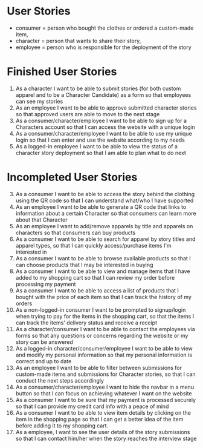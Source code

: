 # User Stories
- consumer = person who bought the clothes or ordered a custom-made item,
- character = person that wants to share their story,
- employee = person who is responsible for the deployment of the story

# Finished User Stories
1. As a character I want to be able to submit stories (for both custom apparel and to be a Character Candidate) as a form so that employees can see my stories
6. As an employee I want to be able to approve submitted character stories so that approved users are able to move to the next stage
10. As a consumer/character/employee I want to be able to sign up for a Characters account so that I can access the website with a unique login
11. As a consumer/character/employee I want to be able to use my unique login so that I can enter and use the website according to my needs
14. As a logged-in employee I want to be able to view the status of a character story deployment so that I am able to plan what to do next

# Incompleted User Stories
3. As a consumer I want to be able to access the story behind the clothing using the QR code so that I can understand what/who I have supported
4. As an employee I want to be able to generate a QR code that links to information about a certain Character so that consumers can learn more about that Character
5. As an employee I want to add/remove apparels by title and apparels on characters so that consumers can buy products
7. As a consumer I want to be able to search for apparel by story titles and apparel types, so that I can quickly access/purchase items I'm interested in
8. As a consumer I want to be able to browse available products so that I can choose products that I may be interested in buying
9. As a consumer I want to be able to view and manage items that I have added to my shopping cart so that I can review my order before processing my payment
12. As a consumer I want to be able to access a list of products that I bought with the price of each item so that I can track the history of my orders
13. As a non-logged-in consumer I want to be prompted to signup/login when trying to pay for the items in the shopping cart, so that the items I can track the items' delivery status and receive a receipt
16. As a character/consumer I want to be able to contact the employees via forms so that any questions or concerns regarding the website or my story can be answered
17. As a logged-in character/consumer/employee I want to be able to view and modify my personal information so that my personal information is correct and up to date
19. As an employee I want to be able to filter between submissions for custom-made items and submissions for Character stories, so that I can conduct the next steps accordingly
20. As a consumer/character/employee I want to hide the navbar in a menu button so that I can focus on achieving whatever I want on the website
21. As a consumer I want to be sure that my payment is processed securely so that I can provide my credit card info with a peace of mind
22. As a consumer I want to be able to view item details by clicking on the item in the shopping page so that I can get a better idea of the item before adding it to my shopping cart.
23. As a employee, I want to see the user details of the story submissions so that I can contact him/her when the story reaches the interview stage

